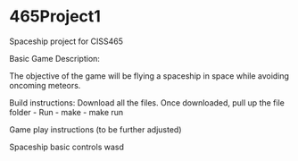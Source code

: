 # 465Project1
Spaceship project for CISS465

Basic Game Description:

The objective of the game will be flying a spaceship in space while avoiding oncoming meteors.

Build instructions:
Download all the files.
Once downloaded, pull up the file folder - Run - make
                                               - make run

Game play instructions (to be further adjusted)

Spaceship basic controls wasd
